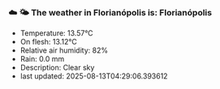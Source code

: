 ### ☁️ 🌤️  The weather in Florianópolis is: Florianópolis

- Temperature: 13.57°C
- On flesh: 13.12°C
- Relative air humidity: 82%
- Rain: 0.0 mm
- Description: Clear sky
- last updated: 2025-08-13T04:29:06.393612
